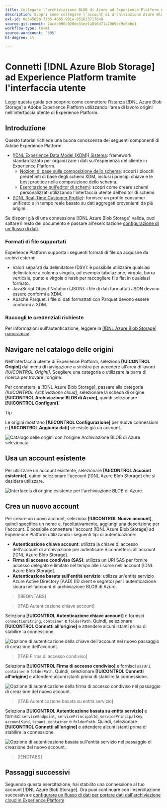 ```yaml
---
title: Collegare l’archiviazione BLOB di Azure ad Experience Platform nell’interfaccia utente
description: Scopri come collegare l’account di archiviazione Azure Blob ad Experience Platform utilizzando l’area di lavoro delle origini nell’interfaccia utente.
exl-id: 0e54569b-7305-4065-981e-951623717648
source-git-commit: 7acdc090c020de31ee1a010d71a2969ec9e5bbe1
workflow-type: tm+mt
source-wordcount: '595'
ht-degree: 1%

---
```


# Connetti [!DNL Azure Blob Storage] ad Experience Platform tramite l&#39;interfaccia utente

Leggi questa guida per scoprire come connettere l&#39;istanza [!DNL Azure Blob Storage] a Adobe Experience Platform utilizzando l&#39;area di lavoro origini nell&#39;interfaccia utente di Experience Platform.

## Introduzione

Questo tutorial richiede una buona conoscenza dei seguenti componenti di Adobe Experience Platform:

* [[!DNL Experience Data Model (XDM)] Sistema](../../../../../xdm/home.md): framework standardizzato per organizzare i dati sull&#39;esperienza del cliente in Experience Platform.
   * [Nozioni di base sulla composizione dello schema](../../../../../xdm/schema/composition.md): scopri i blocchi predefiniti di base degli schemi XDM, inclusi i principi chiave e le best practice nella composizione dello schema.
   * [Esercitazione sull&#39;editor di schemi](../../../../../xdm/tutorials/create-schema-ui.md): scopri come creare schemi personalizzati utilizzando l&#39;interfaccia utente dell&#39;editor di schemi.
* [[!DNL Real-Time Customer Profile]](../../../../../profile/home.md): fornisce un profilo consumer unificato e in tempo reale basato su dati aggregati provenienti da più origini.

Se disponi già di una connessione [!DNL Azure Blob Storage] valida, puoi saltare il resto del documento e passare all&#39;esercitazione [configurazione di un flusso di dati](../../dataflow/batch/cloud-storage.md).

### Formati di file supportati

Experience Platform supporta i seguenti formati di file da acquisire da archivi esterni:

* Valori separati da delimitatore (DSV): è possibile utilizzare qualsiasi delimitatore a colonna singola, ad esempio tabulazione, virgola, barra verticale, punto e virgola o hash per raccogliere file flat in qualsiasi formato.
* JavaScript Object Notation (JSON): i file di dati formattati JSON devono essere conformi a XDM.
* Apache Parquet: i file di dati formattati con Parquet devono essere conformi a XDM.

### Raccogli le credenziali richieste

Per informazioni sull&#39;autenticazione, leggere la [[!DNL Azure Blob Storage] panoramica](../../../../connectors/cloud-storage/blob.md#authentication).

## Navigare nel catalogo delle origini

Nell&#39;interfaccia utente di Experience Platform, seleziona **[!UICONTROL Origini]** dal menu di navigazione a sinistra per accedere all&#39;area di lavoro *[!UICONTROL Origini]*. Scegliere una categoria o utilizzare la barra di ricerca per trovare l&#39;origine.

Per connettersi a [!DNL Azure Blob Storage], passare alla categoria *[!UICONTROL Archiviazione cloud]*, selezionare la scheda di origine **[!UICONTROL Archiviazione BLOB di Azure]**, quindi selezionare **[!UICONTROL Configura]**.

>[!TIP]
>
>Le origini mostrano **[!UICONTROL Configurazione]** per nuove connessioni e **[!UICONTROL Aggiunta dati]** se esiste già un account.

![Catalogo delle origini con l&#39;origine Archiviazione BLOB di Azure selezionata.](../../../../images/tutorials/create/blob/catalog.png)

## Usa un account esistente

Per utilizzare un account esistente, selezionare **[!UICONTROL Account esistente]**, quindi selezionare l&#39;account [!DNL Azure Blob Storage] che si desidera utilizzare.

![Interfaccia di origine esistente per l&#39;archiviazione BLOB di Azure.](../../../../images/tutorials/create/blob/existing.png)

## Crea un nuovo account

Per creare un nuovo account, seleziona **[!UICONTROL Nuovo account]**, quindi specifica un nome e, facoltativamente, aggiungi una descrizione per l&#39;account. È possibile connettere l&#39;account [!DNL Azure Blob Storage] ad Experience Platform utilizzando i seguenti tipi di autenticazione:

* **Autenticazione chiave account**: utilizza la chiave di accesso dell&#39;account di archiviazione per autenticare e connettersi all&#39;account [!DNL Azure Blob Storage].
* **Firma di accesso condiviso (SAS)**: utilizza un URI SAS per fornire accesso delegato e limitato nel tempo alle risorse nell&#39;account [!DNL Azure Blob Storage].
* **Autenticazione basata sull&#39;entità servizio**: utilizza un&#39;entità servizio Azure Active Directory (AAD) (ID client e segreto) per l&#39;autenticazione sicura nell&#39;account di archiviazione BLOB di Azure.

>[!BEGINTABS]

>[!TAB Autenticazione chiave account]

Seleziona **[!UICONTROL Autenticazione chiave account]** e fornisci `connectionString`, `container` e `folderPath`. Quindi, selezionare **[!UICONTROL Connetti all&#39;origine]** e attendere alcuni istanti prima di stabilire la connessione.

![Opzione di autenticazione della chiave dell&#39;account nel nuovo passaggio di creazione dell&#39;account.](../../../../images/tutorials/create/blob/account-key.png)

>[!TAB Firma di accesso condiviso]

Seleziona **[!UICONTROL Firma di accesso condiviso]** e fornisci `sasUri`, `container` e `folderPath`. Quindi, selezionare **[!UICONTROL Connetti all&#39;origine]** e attendere alcuni istanti prima di stabilire la connessione.

![Opzione di autenticazione della firma di accesso condiviso nel passaggio di creazione del nuovo account.](../../../../images/tutorials/create/blob/sas.png)

>[!TAB Autenticazione basata su entità servizio]

Seleziona **[!UICONTROL Autenticazione basata su entità servizio]** e fornisci `serviceEndpoint`, `servicePrincipalId`, `servicePrincipalKey`, `accountKind`, `tenant`, `container` e `folderPath`. Quindi, selezionare **[!UICONTROL Connetti all&#39;origine]** e attendere alcuni istanti prima di stabilire la connessione.

![Opzione di autenticazione basata sull&#39;entità servizio nel passaggio di creazione del nuovo account.](../../../../images/tutorials/create/blob/service-principal.png)

>[!ENDTABS]

## Passaggi successivi

Seguendo questa esercitazione, hai stabilito una connessione al tuo account [!DNL Azure Blob Storage]. Ora puoi continuare con l&#39;esercitazione successiva e [configurare un flusso di dati per portare dati dall&#39;archiviazione cloud in Experience Platform](../../dataflow/batch/cloud-storage.md).
